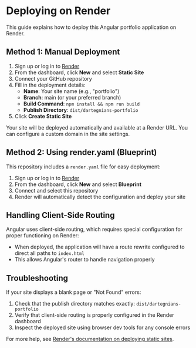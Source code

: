 # Deploying on Render

This guide explains how to deploy this Angular portfolio application on Render.

## Method 1: Manual Deployment

1. Sign up or log in to [Render](https://render.com/)
2. From the dashboard, click **New** and select **Static Site**
3. Connect your GitHub repository
4. Fill in the deployment details:
   - **Name**: Your site name (e.g., "portfolio")
   - **Branch**: main (or your preferred branch)
   - **Build Command**: `npm install && npm run build`
   - **Publish Directory**: `dist/dartegnians-portfolio`
5. Click **Create Static Site**

Your site will be deployed automatically and available at a Render URL. You can configure a custom domain in the site settings.

## Method 2: Using render.yaml (Blueprint)

This repository includes a `render.yaml` file for easy deployment:

1. Sign up or log in to [Render](https://render.com/)
2. From the dashboard, click **New** and select **Blueprint**
3. Connect and select this repository
4. Render will automatically detect the configuration and deploy your site

## Handling Client-Side Routing

Angular uses client-side routing, which requires special configuration for proper functioning on Render:

- When deployed, the application will have a route rewrite configured to direct all paths to `index.html`
- This allows Angular's router to handle navigation properly

## Troubleshooting

If your site displays a blank page or "Not Found" errors:

1. Check that the publish directory matches exactly: `dist/dartegnians-portfolio`
2. Verify that client-side routing is properly configured in the Render dashboard
3. Inspect the deployed site using browser dev tools for any console errors

For more help, see [Render's documentation on deploying static sites](https://render.com/docs/static-sites). 